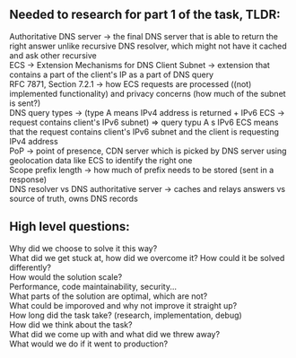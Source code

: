 ## Needed to research for part 1 of the task, TLDR:

Authoritative DNS server -> the final DNS server that is able to return the right answer unlike recursive DNS resolver, which might not have it cached and ask other recursive <br> 
ECS -> Extension Mechanisms for DNS Client Subnet -> extension that contains a part of the client's IP as a part of DNS query <br>
RFC 7871, Section 7.2.1 -> how ECS requests are processed ((not) implemented functionality) and privacy concerns (how much of the subnet is sent?) <br>
DNS query types -> (type A means IPv4 address is returned + IPv6 ECS -> request contains client's IPv6 subnet) => query typu A s IPv6 ECS means that the request contains client's IPv6 subnet and the client is requesting IPv4 address <br>
PoP -> point of presence, CDN server which is picked by DNS server using geolocation data like ECS to identify the right one <br>
Scope prefix length -> how much of prefix needs to be stored (sent in a response) <br>
DNS resolver vs DNS authoritative server -> caches and relays answers vs source of truth, owns DNS records <br>

## High level questions:

Why did we choose to solve it this way?<br>
What did we get stuck at, how did we overcome it? How could it be solved differently?<br>
How would the solution scale?<br>
Performance, code maintainability, security...<br>
What parts of the solution are optimal, which are not?<br>
What could be imporoved and why not improve it straight up?<br>
How long did the task take? (research, implementation, debug)<br>
How did we think about the task?<br>
What did we come up with and what did we threw away?<br>
What would we do if it went to production?<br>
